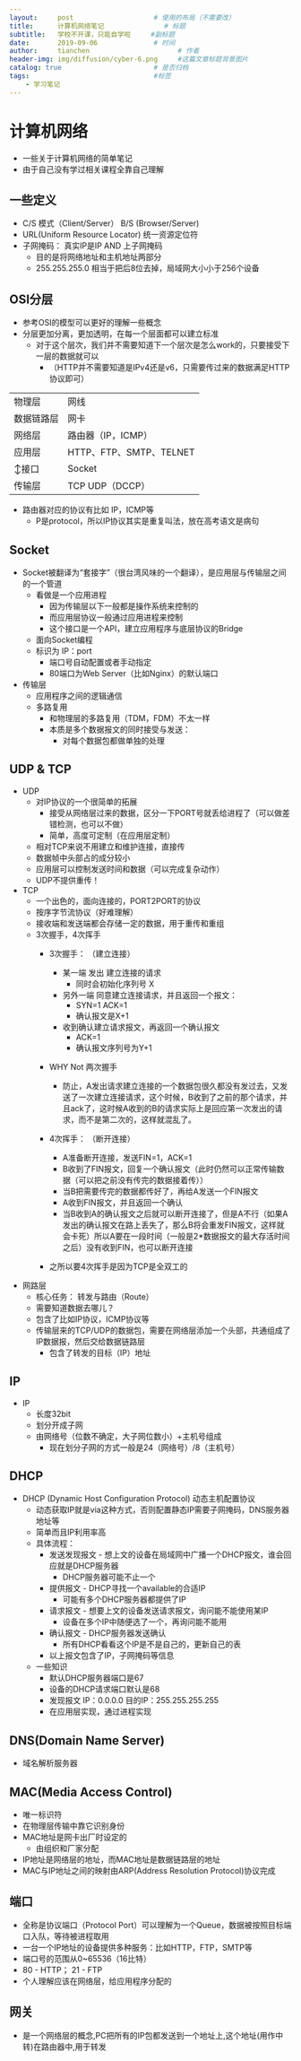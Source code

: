 ```yaml
---
layout:     post                    # 使用的布局（不需要改）
title:      计算机网络笔记               # 标题 
subtitle:   学校不开课，只能自学啦     #副标题
date:       2019-09-06              # 时间
author:     tianchen                      # 作者
header-img: img/diffusion/cyber-6.png     #这篇文章标题背景图片
catalog: true                       # 是否归档
tags:                               #标签
    - 学习笔记
---
```

# 计算机网络
* 一些关于计算机网络的简单笔记
* 由于自己没有学过相关课程全靠自己理解

## 一些定义
* C/S 模式（Client/Server）   B/S (Browser/Server)
* URL(Uniform Resource Locator) 统一资源定位符 
* 子网掩码： 真实IP是IP AND 上子网掩码
    * 目的是将网络地址和主机地址两部分
    * 255.255.255.0 相当于把后8位去掉，局域网大小小于256个设备

## OSI分层
* 参考OSI的模型可以更好的理解一些概念
* 分层更加分离，更加透明，在每一个层面都可以建立标准
    * 对于这个层次，我们并不需要知道下一个层次是怎么work的，只要接受下一层的数据就可以
        * （HTTP并不需要知道是IPv4还是v6，只需要传过来的数据满足HTTP协议即可）

|||
|--|--|
|物理层|网线|
|数据链路层|网卡|
|网络层|路由器（IP，ICMP）|
|应用层|HTTP、FTP、SMTP、TELNET|
|↕接口|Socket|
|传输层|TCP UDP（DCCP）|

* 路由器对应的协议有比如 IP，ICMP等
    * P是protocol，所以IP协议其实是重复叫法，放在高考语文是病句

## Socket
* Socket被翻译为“套接字”（很台湾风味的一个翻译），是应用层与传输层之间的一个管道
    * 看做是一个应用进程
        * 因为传输层以下一般都是操作系统来控制的
        * 而应用层协议一般通过应用进程来控制
        * 这个接口是一个API，建立应用程序与底层协议的Bridge
    * 面向Socket编程
    * 标识为 IP：port
        * 端口号自动配置或者手动指定
        * 80端口为Web Server（比如Nginx）的默认端口
* 传输层
    * 应用程序之间的逻辑通信
    * 多路复用
        * 和物理层的多路复用（TDM，FDM）不太一样
        * 本质是多个数据报文的同时接受与发送：
            * 对每个数据包都做单独的处理
## UDP & TCP
* UDP
    * 对IP协议的一个很简单的拓展
        * 接受从网络层过来的数据，区分一下PORT号就丢给进程了（可以做差错检测，也可以不做）
        * 简单，高度可定制（在应用层定制）
    * 相对TCP来说不用建立和维护连接，直接传
    * 数据帧中头部占的成分较小
    * 应用层可以控制发送时间和数据（可以完成复杂动作）
    * UDP不提供重传！
* TCP
    * 一个出色的，面向连接的，PORT2PORT的协议
    * 按序字节流协议（好难理解）
    * 接收端和发送端都会存储一定的数据，用于重传和重组
    * 3次握手，4次挥手 
        * 3次握手： （建立连接）
            * 某一端 发出 建立连接的请求
                * 同时会初始化序列号 X
            * 另外一端 同意建立连接请求，并且返回一个报文：
                * SYN=1 ACK=1 
                * 确认报文是X+1
            * 收到确认建立请求报文，再返回一个确认报文
                * ACK=1
                * 确认报文序列号为Y+1
        * WHY Not 两次握手
            * 防止，A发出请求建立连接的一个数据包很久都没有发过去，又发送了一次建立连接请求，这个时候，B收到了之前的那个请求，并且ack了，这时候A收到的B的请求实际上是回应第一次发出的请求，而不是第二次的，这样就混乱了。


        * 4次挥手： （断开连接）
            * A准备断开连接，发送FIN=1，ACK=1
            * B收到了FIN报文，回复一个确认报文（此时仍然可以正常传输数据（可以把之前没有传完的数据接着传））
            * 当B把需要传完的数据都传好了，再给A发送一个FIN报文
            * A收到FIN报文，并且返回一个确认
            * 当B收到A的确认报文之后就可以断开连接了，但是A不行（如果A发出的确认报文在路上丢失了，那么B将会重发FIN报文，这样就会卡死）所以A要在一段时间（一般是2*数据报文的最大存活时间之后）没有收到FIN，也可以断开连接
        * 之所以要4次挥手是因为TCP是全双工的
* 网路层
    * 核心任务： 转发与路由（Route）
    * 需要知道数据去哪儿？
    * 包含了比如IP协议，ICMP协议等
    * 传输层来的TCP/UDP的数据包，需要在网络层添加一个头部，共通组成了IP数据报，然后交给数据链路层
        * 包含了转发的目标（IP）地址
## IP
* IP
    * 长度32bit
    * 划分开成子网
    * 由网络号（位数不确定，大子网位数小）+主机号组成
        * 现在划分子网的方式一般是24（网络号）/8（主机号）
## DHCP
* DHCP (Dynamic Host Configuration Protocol) 动态主机配置协议
    * 动态获取IP就是via这种方式，否则配置静态IP需要子网掩码，DNS服务器地址等
    * 简单而且IP利用率高
    * 具体流程：
        * 发送发现报文 - 想上文的设备在局域网中广播一个DHCP报文，谁会回应就是DHCP服务器
            * DHCP服务器可能不止一个
        * 提供报文 -  DHCP寻找一个available的合适IP
            * 可能有多个DHCP服务器都提供了IP
        * 请求报文 - 想要上文的设备发送请求报文，询问能不能使用某IP
            * 设备在多个IP中随便选了一个，再询问能不能用
        * 确认报文 - DHCP服务器发送确认
            * 所有DHCP看看这个IP是不是自己的，更新自己的表
        * 以上报文包含了IP，子网掩码等信息
    * 一些知识
        * 默认DHCP服务器端口是67
        * 设备的DHCP请求端口默认是68
        * 发现报文 IP：0.0.0.0 目的IP：255.255.255.255
        * 在应用层实现，通过进程实现
## DNS(Domain Name Server)
* 域名解析服务器

## MAC(Media Access Control)
* 唯一标识符
* 在物理层传输中靠它识别身份
* MAC地址是网卡出厂时设定的
    * 由组织和厂家分配
* IP地址是网络层的地址，而MAC地址是数据链路层的地址
* MAC与IP地址之间的映射由ARP(Address Resolution Protocol)协议完成

## 端口
* 全称是协议端口（Protocol Port）可以理解为一个Queue，数据被按照目标端口入队，等待被进程取用
* 一台一个IP地址的设备提供多种服务：比如HTTP，FTP，SMTP等
* 端口号的范围从0~65536（16比特）
* 80 - HTTP； 21 - FTP
* 个人理解应该在网络层，给应用程序分配的

## 网关
* 是一个网络层的概念,PC把所有的IP包都发送到一个地址上,这个地址(用作中转)在路由器中,用于转发 


